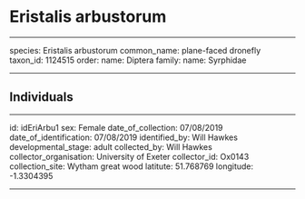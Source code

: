 # Eristalis arbustorum

---
species: Eristalis arbustorum
common_name: plane-faced dronefly
taxon_id: 1124515
order:
  name: Diptera
family:
  name: Syrphidae

---

## Individuals

---
id: idEriArbu1
sex: Female
date_of_collection: 07/08/2019
date_of_identification: 07/08/2019
identified_by: Will Hawkes
developmental_stage: adult
collected_by: Will Hawkes
collector_organisation: University of Exeter
collector_id: Ox0143
collection_site: Wytham great wood
latitute: 51.768769
longitude: -1.3304395

---

